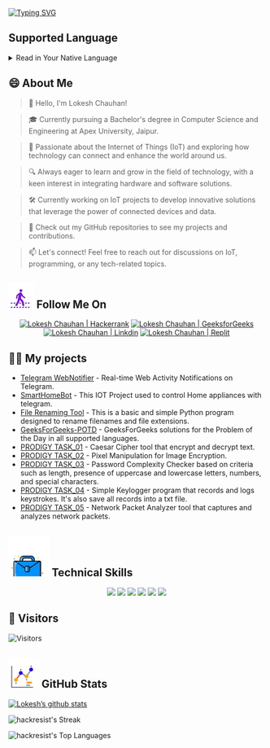 [![Typing SVG](https://readme-typing-svg.demolab.com?font=Fira+Code&pause=1000&color=6172FF&center=true&vCenter=true&random=false&width=835&lines=%F0%9F%91%8BHello+Visitors.+Welcome+Here!%F0%9F%91%8B;+%F0%9F%9A%80+Let's+create+greatness+together!+%F0%9F%9A%80;%E2%9C%A8in+the+world+of+technology+and+beyond.+%E2%9C%A8)](https://git.io/typing-svg)


 ## Supported Language
 <details>
 <summary>Read in Your Native Language</summary>
  <p align="center">
    <a href="/docs/readme_ar-EG.md">العربية (مصر)</a>
    |
    <a href="/docs/readme_de.md">Deutsch</a>
    |
    <a href="/docs/readme_es.md">Español</a>
    |
    <a href="/docs/readme_fr-FR.md">Français </a>
    |
    <a href="/docs/readme_hi-IN.md">हिंदी</a>
    |
    <a href="/docs/readme_id.md">Bahasa Indonesia</a>
    |
    <a href="/docs/readme_it.md">Italiano</a>
    |
    <a href="/docs/readme_ja.md">日本語</a>
    |
    <a href="/docs/readme_kn-IN.md">ಕನ್ನಡ</a>
    |
    <a href="/docs/readme_kr.md">한국어</a>
    |
    <a href="/docs/readme_lb.md">Lëtzebuergesch</a>
    |
    <a href="/docs/readme_ml-IN.md">മലയാളം</a>
    |
    <a href="/docs/readme_np.md">नेपाली</a>
    |
    <a href="/docs/readme_nl-NL.md">Nederlands</a>
    |
    <a href="/docs/readme_pa-IN.md">ਪੰਜਾਬੀ</a>
    |
    <a href="/docs/readme_pt.md">Português</a>
    |
    <a href="/docs/readme_ru.md">Русский</a>
    |
    <a href="/docs/readme_ta-IN.md">தமிழ்</a>
    |
    <a href="/docs/readme_th.md">ไทย</a>
    |
    <a href="/docs/readme_tr.md">Türkçe</a>
    |
    <a href="/docs/readme_ukr.md">Українська</a>
    |
    <a href="/docs/readme_zh.md">中文</a>
    |
    <a href="/docs/readme_te.md">తెలుగు</a>
   
 
  </p>
    <p align="center">
     <p1>Be aware that translated documentation might be outdated; it's best to refer to the English documentation if you can.</p1>
     </p>
  </details>


## 😄 About Me
> 👋 Hello, I'm Lokesh Chauhan!

> 🎓 Currently pursuing a Bachelor's degree in Computer Science and Engineering at Apex University, Jaipur.

> 🌟 Passionate about the Internet of Things (IoT) and exploring how technology can connect and enhance the world around us.

> 🔍 Always eager to learn and grow in the field of technology, with a keen interest in integrating hardware and software solutions.

> 🛠 Currently working on IoT projects to develop innovative solutions that leverage the power of connected devices and data.

> 🔭 Check out my GitHub repositories to see my projects and contributions.

>  📫 Let's connect! Feel free to reach out for discussions on IoT, programming, or any tech-related topics.
<!--
<p align="center">
  <a href="https://www.linkedin.com/in/lokeshchauhanapex/"><img src="https://img.shields.io/badge/Linkedin-10000?style=plastic&logo=LinkedIn&logoColor=FFFFFF&labelColor=2A79D7&color=2A79D7" alt="Lokesh Chauhan  | Linkdin"/></a>
  -->
  
## ![Follow Me](/icon/follow.svg) Follow Me On 
<p>
<p align="center">
    <a href="https://www.hackerrank.com/profile/lokeshchauhan"><img src="https://img.shields.io/badge/Hackerrank-100000?style=plastic&logo=hackerrank&logoColor=FFFFFF&labelColor=42BA3D&color=0EA608" alt="Lokesh Chauhan | Hackerrank"/></a>
    <a href="https://auth.geeksforgeeks.org/user/lokeshchauhan"><img src="https://img.shields.io/badge/GeeksforGeeks-100000?style=plastic&logo=geeksforgeeks&logoColor=FFFFFF&labelColor=42BA3D&color=23891F" alt="Lokesh Chauhan | GeeksforGeeks"/></a>
  <a href="https://www.linkedin.com/in/lokeshchauhanapex/"><img src="https://img.shields.io/badge/Linkedin-10000?style=plastic&logo=LinkedIn&logoColor=FFFFFF&labelColor=2A79D7&color=2A79D7" alt="Lokesh Chauhan  | Linkdin"/></a>
   </a>
    <a href="https://replit.com/@HackResist"><img src="https://img.shields.io/badge/Replit-100000?style=plastic&logo=replit&logoColor=f26207&labelColor=051E59&color=0e1525" alt="Lokesh Chauhan | Replit"/>
    </a>



 

</p>

## 👨‍💻 My projects
* [Telegram WebNotifier](https://github.com/HackResist/Telegram_WebNotifier) - Real-time Web Activity Notifications on Telegram.
* [SmartHomeBot](https://github.com/HackResist/SmartHomeBot) - This IOT Project used to control Home appliances with telegram.
* [File Renaming Tool](https://github.com/HackResist/File-Renaming-Tool) - This is a basic and simple Python program designed to rename filenames and file extensions.
* [GeeksForGeeks-POTD](https://github.com/HackResist/GeeksForGeeks-POTD) - GeeksForGeeks solutions for the Problem of the Day in all supported languages.
* [PRODIGY TASK_01](https://github.com/HackResist/PRODIGY_CS_01) - Caesar Cipher tool that encrypt and decrypt text.
* [PRODIGY TASK_02](https://github.com/HackResist/PRODIGY_CS_02) - Pixel Manipulation for Image Encryption.
* [PRODIGY TASK_03](https://github.com/HackResist/PRODIGY_CS_03) - Password Complexity Checker based on criteria such as length, presence of uppercase and lowercase letters, numbers, and special characters.
* [PRODIGY TASK_04](https://github.com/HackResist/PRODIGY_CS_04) - Simple Keylogger program that records and logs keystrokes. It's also save all records into a txt file.
* [PRODIGY TASK_05](https://github.com/HackResist/PRODIGY_CS_05) - Network Packet Analyzer tool that captures and analyzes network packets.

## ![Technical Skills](icon/Skill.svg) Technical Skills
<p align="center">
  <a href="https://www.open-std.org/JTC1/SC22/WG14/">
    <img src="https://skillicons.dev/icons?i=c" /></a>
 <a href=https://www.oracle.com/java/">
    <img src="https://skillicons.dev/icons?i=java" /></a>
 <a href="https://isocpp.org/">
    <img src="https://skillicons.dev/icons?i=cpp" /></a>
<a href="https://www.python.org/">
    <img src="https://skillicons.dev/icons?i=py" /></a>
<a href="https://www.gnu.org/software/bash/">
    <img src="https://skillicons.dev/icons?i=bash" /></a>
  <a href="https://ecma-international.org/publications-and-standards/standards/ecma-262/">
    <img src="https://skillicons.dev/icons?i=js" /></a>
      </p>


## 👀 Visitors
![Visitors](https://moe-counter.glitch.me/get/@HackResist?theme=rule34)

## ![Github Stats](/icon/graph.svg) GitHub Stats 
[![Lokesh’s github stats](https://github-readme-stats.vercel.app/api?username=HackResist&show_icons=true&theme=dark&count_private=true)](https://github.com/HackResist)

 ![hackresist's Streak](https://github-readme-streak-stats.herokuapp.com/?user=hackresist&theme=cobalt&hide_border=false)

  ![hackresist's Top Languages](https://github-readme-stats.vercel.app/api/top-langs/?username=hackresist&theme=cobalt&show_icons=true&hide_border=false&layout=compact)

